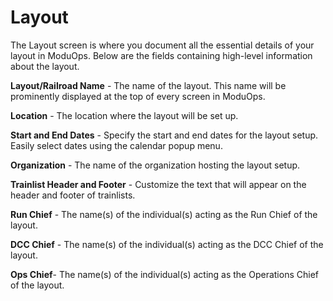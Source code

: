 # Layout

The Layout screen is where you document all the essential details of your layout in ModuOps. Below are the fields containing high-level information about the layout.

**Layout/Railroad Name** - The name of the layout. This name will be prominently displayed at the top of every screen in ModuOps.

**Location** - The location where the layout will be set up.

**Start and End Dates** - Specify the start and end dates for the layout setup. Easily select dates using the calendar popup menu.

**Organization** - The name of the organization hosting the layout setup.

**Trainlist Header and Footer** - Customize the text that will appear on the header and footer of trainlists.

**Run Chief** - The name(s) of the individual(s) acting as the Run Chief of the layout.

**DCC Chief** - The name(s) of the individual(s) acting as the DCC Chief of the layout.

**Ops Chief**- The name(s) of the individual(s) acting as the Operations Chief of the layout.
